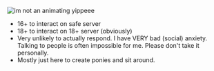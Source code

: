 ![im not an animating yippeee](https://github.com/user-attachments/assets/45ed8bf8-9bae-4811-91a5-9ceabb2eadad)

- 16+ to interact on safe server
- 18+ to interact on 18+ server (obviously)
- Very unlikely to actually respond. I have VERY bad (social) anxiety. Talking to people is often impossible for me. Please don't take it personally.
- Mostly just here to create ponies and sit around.
